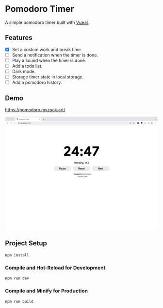 # Pomodoro Timer

A simple pomodoro timer built with [Vue.js](https://vuejs.org/).

## Features

- [x] Set a custom work and break time.
- [ ] Send a notification when the timer is done.
- [ ] Play a sound when the timer is done.
- [ ] Add a todo list.
- [ ] Dark mode.
- [ ] Storage timer state in local storage.
- [ ] Add a pomodoro history.

## Demo

https://pomodoro.mszook.art/

![preview](./img/prev.png)

## Project Setup

```sh
npm install
```

### Compile and Hot-Reload for Development

```sh
npm run dev
```

### Compile and Minify for Production

```sh
npm run build
```
